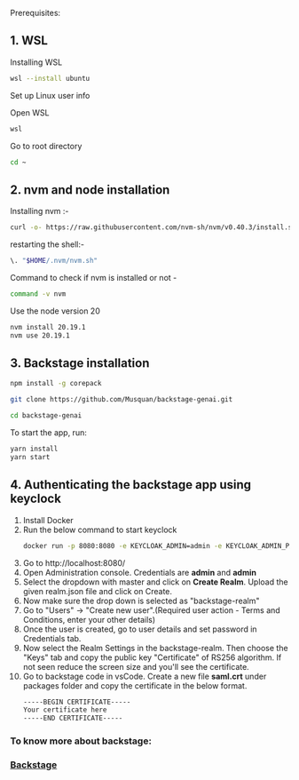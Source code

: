 Prerequisites:
  ## 1. WSL
  Installing WSL
  ```sh
  wsl --install ubuntu
  ```
  Set up Linux user info

  Open WSL
  ```sh
  wsl
  ```
  Go to root directory
  ```sh
  cd ~
  ```
  
  ## 2. nvm and node installation

  Installing nvm :- 
  ```sh
  curl -o- https://raw.githubusercontent.com/nvm-sh/nvm/v0.40.3/install.sh | bash
  ```
  restarting the shell:-
  ```sh
  \. "$HOME/.nvm/nvm.sh"
  ```
  Command to check if nvm is installed or not - 
  ```sh
  command -v nvm
  ```
  Use the node version 20
  ```sh
  nvm install 20.19.1
  nvm use 20.19.1
  ```
  ## 3. Backstage installation
  ```sh
  npm install -g corepack
  ```
  ```sh
  git clone https://github.com/Musquan/backstage-genai.git
  ```
  ```sh
  cd backstage-genai
  ```
  To start the app, run:
  
  ```sh
  yarn install
  yarn start
  ```
  ## 4. Authenticating the backstage app using keyclock
  1. Install Docker
  2. Run the below command to start keyclock
      ```sh
      docker run -p 8080:8080 -e KEYCLOAK_ADMIN=admin -e KEYCLOAK_ADMIN_PASSWORD=admin quay.io/keycloak/keycloak:21.0.2 start-dev
      ```
  3. Go to http://localhost:8080/
  4. Open Administration console. Credentials are **admin** and **admin**
  5. Select the dropdown with master and click on **Create Realm**. Upload the given realm.json file and click on Create.
  6. Now make sure the drop down is selected as "backstage-realm"
  7. Go to "Users" -> "Create new user".(Required user action - Terms and Conditions, enter your other details)
  8. Once the user is created, go to user details and set password in Credentials tab.
  9. Now select the Realm Settings in the backstage-realm. Then choose the "Keys" tab and copy the public key "Certificate" of RS256 algorithm. If not seen reduce the screen size and you'll see the certificate.
  10. Go to backstage code in vsCode. Create a new file **saml.crt** under packages folder and copy the certificate in the below format.
      ```sh
      -----BEGIN CERTIFICATE-----
      Your certificate here
      -----END CERTIFICATE-----
      ```
### To know more about backstage: 
### [Backstage](https://backstage.io)

